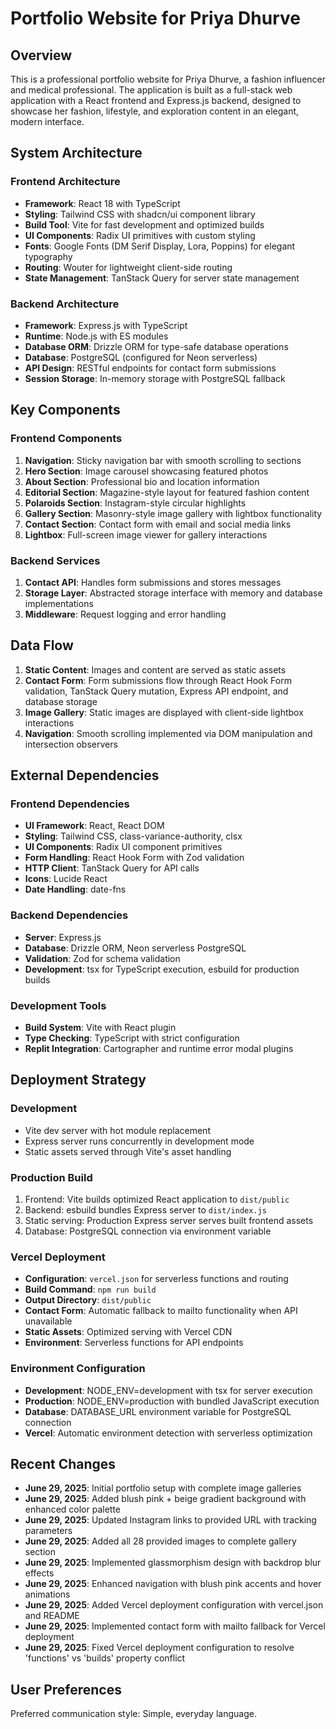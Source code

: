 # Portfolio Website for Priya Dhurve

## Overview

This is a professional portfolio website for Priya Dhurve, a fashion influencer and medical professional. The application is built as a full-stack web application with a React frontend and Express.js backend, designed to showcase her fashion, lifestyle, and exploration content in an elegant, modern interface.

## System Architecture

### Frontend Architecture
- **Framework**: React 18 with TypeScript
- **Styling**: Tailwind CSS with shadcn/ui component library
- **Build Tool**: Vite for fast development and optimized builds
- **UI Components**: Radix UI primitives with custom styling
- **Fonts**: Google Fonts (DM Serif Display, Lora, Poppins) for elegant typography
- **Routing**: Wouter for lightweight client-side routing
- **State Management**: TanStack Query for server state management

### Backend Architecture
- **Framework**: Express.js with TypeScript
- **Runtime**: Node.js with ES modules
- **Database ORM**: Drizzle ORM for type-safe database operations
- **Database**: PostgreSQL (configured for Neon serverless)
- **API Design**: RESTful endpoints for contact form submissions
- **Session Storage**: In-memory storage with PostgreSQL fallback

## Key Components

### Frontend Components
1. **Navigation**: Sticky navigation bar with smooth scrolling to sections
2. **Hero Section**: Image carousel showcasing featured photos
3. **About Section**: Professional bio and location information
4. **Editorial Section**: Magazine-style layout for featured fashion content
5. **Polaroids Section**: Instagram-style circular highlights
6. **Gallery Section**: Masonry-style image gallery with lightbox functionality
7. **Contact Section**: Contact form with email and social media links
8. **Lightbox**: Full-screen image viewer for gallery interactions

### Backend Services
1. **Contact API**: Handles form submissions and stores messages
2. **Storage Layer**: Abstracted storage interface with memory and database implementations
3. **Middleware**: Request logging and error handling

## Data Flow

1. **Static Content**: Images and content are served as static assets
2. **Contact Form**: Form submissions flow through React Hook Form validation, TanStack Query mutation, Express API endpoint, and database storage
3. **Image Gallery**: Static images are displayed with client-side lightbox interactions
4. **Navigation**: Smooth scrolling implemented via DOM manipulation and intersection observers

## External Dependencies

### Frontend Dependencies
- **UI Framework**: React, React DOM
- **Styling**: Tailwind CSS, class-variance-authority, clsx
- **UI Components**: Radix UI component primitives
- **Form Handling**: React Hook Form with Zod validation
- **HTTP Client**: TanStack Query for API calls
- **Icons**: Lucide React
- **Date Handling**: date-fns

### Backend Dependencies
- **Server**: Express.js
- **Database**: Drizzle ORM, Neon serverless PostgreSQL
- **Validation**: Zod for schema validation
- **Development**: tsx for TypeScript execution, esbuild for production builds

### Development Tools
- **Build System**: Vite with React plugin
- **Type Checking**: TypeScript with strict configuration
- **Replit Integration**: Cartographer and runtime error modal plugins

## Deployment Strategy

### Development
- Vite dev server with hot module replacement
- Express server runs concurrently in development mode
- Static assets served through Vite's asset handling

### Production Build
1. Frontend: Vite builds optimized React application to `dist/public`
2. Backend: esbuild bundles Express server to `dist/index.js`
3. Static serving: Production Express server serves built frontend assets
4. Database: PostgreSQL connection via environment variable

### Vercel Deployment
- **Configuration**: `vercel.json` for serverless functions and routing
- **Build Command**: `npm run build`
- **Output Directory**: `dist/public`
- **Contact Form**: Automatic fallback to mailto functionality when API unavailable
- **Static Assets**: Optimized serving with Vercel CDN
- **Environment**: Serverless functions for API endpoints

### Environment Configuration
- **Development**: NODE_ENV=development with tsx for server execution
- **Production**: NODE_ENV=production with bundled JavaScript execution
- **Database**: DATABASE_URL environment variable for PostgreSQL connection
- **Vercel**: Automatic environment detection with serverless optimization

## Recent Changes
- **June 29, 2025**: Initial portfolio setup with complete image galleries
- **June 29, 2025**: Added blush pink + beige gradient background with enhanced color palette
- **June 29, 2025**: Updated Instagram links to provided URL with tracking parameters
- **June 29, 2025**: Added all 28 provided images to complete gallery section
- **June 29, 2025**: Implemented glassmorphism design with backdrop blur effects
- **June 29, 2025**: Enhanced navigation with blush pink accents and hover animations
- **June 29, 2025**: Added Vercel deployment configuration with vercel.json and README
- **June 29, 2025**: Implemented contact form with mailto fallback for Vercel deployment
- **June 29, 2025**: Fixed Vercel deployment configuration to resolve 'functions' vs 'builds' property conflict

## User Preferences

Preferred communication style: Simple, everyday language.